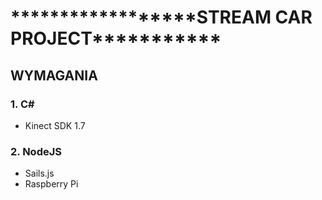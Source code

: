 # \*\*\*\*\*\*\*\*\*\*\*\*\*\*\*\*\*\*STREAM CAR PROJECT***********
## WYMAGANIA
### 1. C# #
- Kinect SDK 1.7

### 2. NodeJS
- Sails.js
- Raspberry Pi
